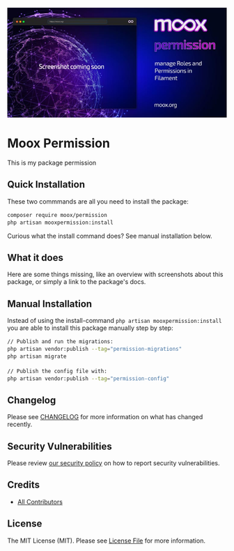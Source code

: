 ![Moox Permission](https://github.com/mooxphp/moox/raw/main/art/banner/permission.jpg)

# Moox Permission

This is my package permission

## Quick Installation

These two commmands are all you need to install the package:

```bash
composer require moox/permission
php artisan mooxpermission:install
```

Curious what the install command does? See manual installation below.

## What it does

<!--whatdoes-->

Here are some things missing, like an overview with screenshots about this package, or simply a link to the package's docs.

<!--/whatdoes-->

## Manual Installation

Instead of using the install-command `php artisan mooxpermission:install` you are able to install this package manually step by step:

```bash
// Publish and run the migrations:
php artisan vendor:publish --tag="permission-migrations"
php artisan migrate

// Publish the config file with:
php artisan vendor:publish --tag="permission-config"
```

## Changelog

Please see [CHANGELOG](CHANGELOG.md) for more information on what has changed recently.

## Security Vulnerabilities

Please review [our security policy](https://github.com/mooxphp/moox/security/policy) on how to report security vulnerabilities.

## Credits

-   [All Contributors](../../contributors)

## License

The MIT License (MIT). Please see [License File](LICENSE.md) for more information.
